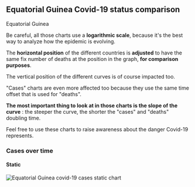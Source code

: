## Equatorial Guinea Covid-19 status comparison 

Equatorial Guinea



Be careful, all those charts use a **logarithmic scale**, because it's the best way to analyze how the epidemic is evolving.
 
The **horizontal position** of the different countries is **adjusted** to have the same fix number of deaths at the position in the graph, **for comparison purposes**.

The vertical position of the different curves is of course impacted too.

"Cases" charts are even more affected too because they use the same time offset that is used for "deaths".

**The most important thing to look at in those charts is the slope of the curve** : the steeper the curve, the shorter the "cases" and "deaths" doubling time.

Feel free to use these charts to raise awareness about the danger Covid-19 represents. 


 
### Cases over time
 
#### Static
![Equatorial Guinea covid-19 cases static chart](https://raw.githubusercontent.com/madlag/coronavirus_study/master/notebooks/graphs/2020-03-20/countries/Equatorial_Guinea/2020-03-20_Equatorial_Guinea_deaths.png "Equatorial Guinea covid-19 cases static chart")   


